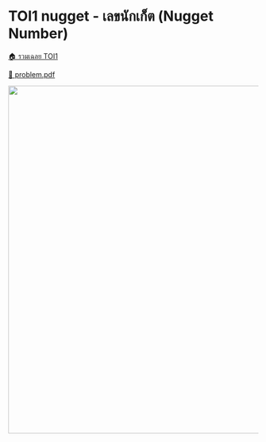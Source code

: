<!-- @codegen_problem begin -->
# TOI1 nugget - เลขนักเก็ต (Nugget Number)

[🏠 รวมเฉลย TOI1](../)

[💎 problem.pdf](./toi1_nugget.pdf)

<img width="700" src="https://github.com/krist7599555/toi/assets/19445033/80c80822-7583-4bcd-a705-dae3eacdee85" />
<!-- @codegen_problem end -->

